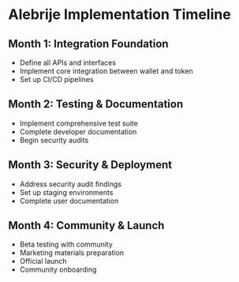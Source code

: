 # Alebrije Implementation Timeline

## Month 1: Integration Foundation
- Define all APIs and interfaces
- Implement core integration between wallet and token
- Set up CI/CD pipelines

## Month 2: Testing & Documentation
- Implement comprehensive test suite
- Complete developer documentation
- Begin security audits

## Month 3: Security & Deployment
- Address security audit findings
- Set up staging environments
- Complete user documentation

## Month 4: Community & Launch
- Beta testing with community
- Marketing materials preparation
- Official launch
- Community onboarding 